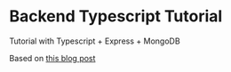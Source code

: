 # Backend Typescript Tutorial

Tutorial with Typescript + Express + MongoDB

Based on [this blog post](https://itnext.io/building-restful-web-apis-with-node-js-express-mongodb-and-typescript-part-1-2-195bdaf129cf)